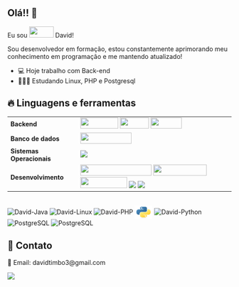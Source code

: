 ## Olá!! 👋
Eu sou <img height="25px" src="https://img.shields.io/badge/DEV-%23181717.svg?style=for-the-badge&logo=dev.to&logoColor=white" width="55px"/>
David!


Sou desenvolvedor em formação, estou constantemente aprimorando meu conhecimento em programação e me mantendo atualizado!      

- 💻 Hoje trabalho com Back-end
- 👨🏻‍💻 Estudando Linux, PHP e Postgresql


## 🔥 Linguagens e ferramentas

<p align="center">
  <table>
    <tr>
      <td><strong>Backend</strong></td>
      <td>
        <img height="25px" src="https://img.shields.io/badge/Python-800080.svg?style=for-the-badge&logo=Python&logoColor=white" width="85px"/>
        <img height="25px" src="https://img.shields.io/badge/PHP-00457C.svg?style=for-the-badge&logo=PHP&logoColor=white" width="65px"/>   
        <img height="25px" src="https://img.shields.io/badge/java-F0E68C.svg?style=for-the-badge&logo=openjdk&logoColor=black" width="70px"/>
      </td>
    </tr>
    <tr>
      <td><strong>Banco de dados</strong></td>
      <td>
       <img height="25px" src="https://img.shields.io/badge/PostgreSQL-4169E1.svg?style=for-the-badge&logo=postgresql&logoColor=black" width="115px"/>
      </td>
    </tr>
    <tr>
      <td><strong>Sistemas Operacionais</strong></td>
      <td>
        <img src="https://img.shields.io/badge/-Linux-black?style=for-the-badge&logo=Linux" />
      </td>
    </tr>
    <tr>
      <td><strong>Desenvolvimento</strong></td>
      <td>
        <img height="25px" src="https://img.shields.io/badge/Visual%20Studio%20Code-0078d7.svg?style=for-the-badge&logo=visual-studio-code&logoColor=white" width="160px"/>
        <img height="25px" src="https://img.shields.io/badge/IntelliJ%20IDEA-000000.svg?style=for-the-badge&logo=IntelliJ-IDEA&logoColor=white" width="120px"/>
        <img height="25px" src="https://img.shields.io/badge/Eclipse%20IDE-2C2255.svg?style=for-the-badge&logo=Eclipse-IDE&logoColor=white" width="105px"/>   
        <img src="https://img.shields.io/badge/-Git-white?style=for-the-badge&logo=Git" />
        <img src="https://img.shields.io/badge/GitHub-%2312100E.svg?&style=for-the-badge&logo=Github&logoColor=white" /> 
      </td>
    </tr>
  </table>
</p>



<div style="display: inline_block"><br>
  <img align="center" alt="David-Java" height="30" width="40" src="https://cdn.jsdelivr.net/gh/devicons/devicon/icons/java/java-original.svg">
  <img align="center" alt="David-Linux" height="30" width="40" src="https://cdn.jsdelivr.net/gh/devicons/devicon/icons/linux/linux-original.svg">
  <img align="center" alt="David-PHP" height="30" width="40" src="https://cdn.jsdelivr.net/gh/devicons/devicon/icons/php/php-plain.svg">
  <img align="center" alt="David-Python" height="30" width="40" src="https://raw.githubusercontent.com/devicons/devicon/master/icons/python/python-original.svg">
  <img align="center" alt="David-Python" height="30" width="40" src=https://cdn.jsdelivr.net/gh/devicons/devicon/icons/vscode/vscode-original.svg>
  <img align="center" alt="PostgreSQL" height="30" width="40" src="https://cdn.jsdelivr.net/gh/devicons/devicon/icons/postgresql/postgresql-original.svg">
  <img align="center" alt="PostgreSQL" height="30" width="40" src="https://cdn.jsdelivr.net/gh/devicons/devicon/icons/github/github-original.svg?tyle=for-the-badge&logo=Github&logoColor=white"/>
</div>

 ## 👥 Contato
<p>📩 Email: davidtimbo3@gmail.com</p>

<div>
   <a href="https://www.linkedin.com/in/davidmelo-" target="_blank">
      <img src="https://img.shields.io/badge/-LinkedIn-%230077B5?style=for-the-badge&logo=linkedin&logoColor=white">
   </a> 
</div>



  
